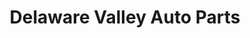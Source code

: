 ---
title: "Delaware Valley Auto Parts"
url: /philadelphia/delaware-valley-auto-parts/
shop: Autoteile
---